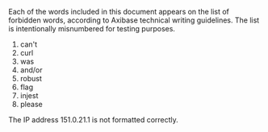 Each of the words included in this document appears on the list of forbidden words, according to Axibase technical writing guidelines. The list is intentionally misnumbered for testing purposes.

1. can't
2. curl
4. was
5. and/or
6. robust
7. flag
8. injest
10. please

The IP address 151.0.21.1 is not formatted correctly.

